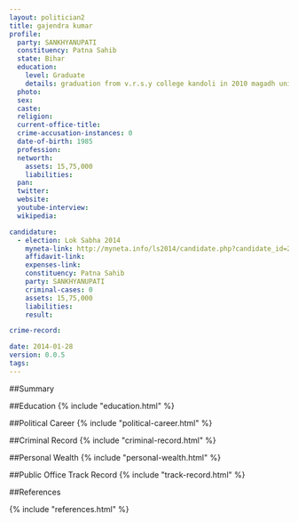 ```yaml
---
layout: politician2
title: gajendra kumar
profile: 
  party: SANKHYANUPATI
  constituency: Patna Sahib
  state: Bihar
  education: 
    level: Graduate
    details: graduation from v.r.s.y college kandoli in 2010 magadh university  12th from m.s.r.d.s. college islampur vaishali 2006  10th from govt. high school patna city in 2002
  photo: 
  sex: 
  caste: 
  religion: 
  current-office-title: 
  crime-accusation-instances: 0
  date-of-birth: 1985
  profession: 
  networth: 
    assets: 15,75,000
    liabilities: 
  pan: 
  twitter: 
  website: 
  youtube-interview: 
  wikipedia: 

candidature: 
  - election: Lok Sabha 2014
    myneta-link: http://myneta.info/ls2014/candidate.php?candidate_id=2777
    affidavit-link: 
    expenses-link: 
    constituency: Patna Sahib 
    party: SANKHYANUPATI
    criminal-cases: 0
    assets: 15,75,000
    liabilities: 
    result:  

crime-record: 

date: 2014-01-28
version: 0.0.5
tags: 
---
```

##Summary


##Education
{% include "education.html" %}


##Political Career
{% include "political-career.html" %}


##Criminal Record
{% include "criminal-record.html" %}


##Personal Wealth
{% include "personal-wealth.html" %}


##Public Office Track Record
{% include "track-record.html" %}


##References


{% include "references.html" %}